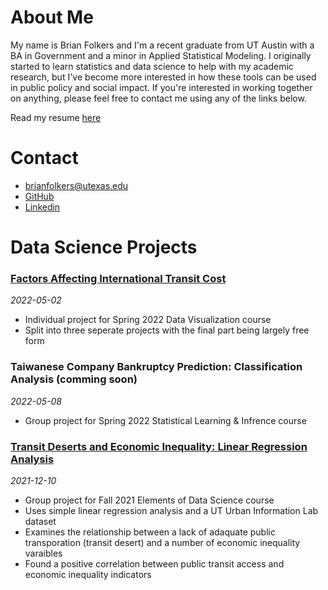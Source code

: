 # About Me
My name is Brian Folkers and I'm a recent graduate from UT Austin with a BA in Government and a minor in Applied Statistical Modeling. I originally started to learn statistics and data science to help with my academic research, but I've become more interested in how these tools can be used in public policy and social impact. If you're interested in working together on anything, please feel free to contact me using any of the links below.

Read my resume [here](https://drive.google.com/file/d/1PDZKe4IQCpqUa8njlCbieDP0ZWr1SY23/view?usp=sharing)


# Contact
- brianfolkers@utexas.edu
- [GitHub](https://github.com/BriandFolkers)
- [Linkedin](https://www.linkedin.com/in/brian-d-folkers-898a311a2/)


# Data Science Projects
### [Factors Affecting International Transit Cost](https://github.com/BriandFolkers/Data_Viz_Projects)
*2022-05-02*
- Individual project for Spring 2022 Data Visualization course
- Split into three seperate projects with the final part being largely free form

### Taiwanese Company Bankruptcy Prediction: Classification Analysis (comming soon)
*2022-05-08*
- Group project for Spring 2022 Statistical Learning & Infrence course

### [Transit Deserts and Economic Inequality: Linear Regression Analysis](https://github.com/BriandFolkers/DS-Project)
*2021-12-10*
- Group project for Fall 2021 Elements of Data Science course
- Uses simple linear regression analysis and a UT Urban Information Lab dataset
- Examines the relationship between a lack of adaquate public transporation (transit desert) and a number of economic inequality varaibles
- Found a positive correlation between public transit access and economic inequality indicators
